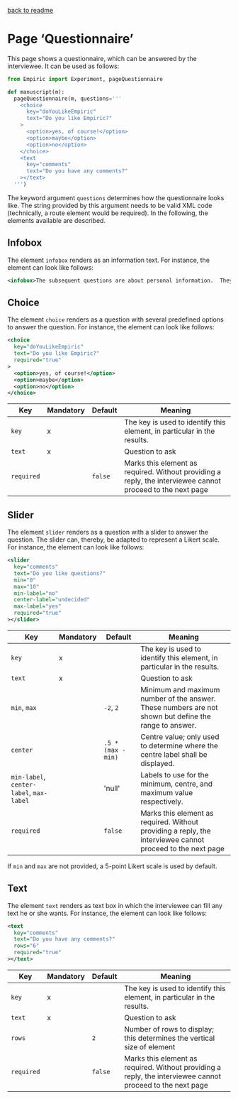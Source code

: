 [back to readme](../../../)

# Page ‘Questionnaire’

This page shows a questionnaire, which can be answered by the interviewee.  It can be used as follows:
```python
from Empiric import Experiment, pageQuestionnaire

def manuscript(m):
  pageQuestionnaire(m, questions='''
    <choice
      key="doYouLikeEmpiric"
      text="Do you like Empiric?"
    >
      <option>yes, of course!</option>
      <option>maybe</option>
      <option>no</option>
    </choice>
    <text
      key="comments"
      text="Do you have any comments?"
    ></text>
  ''')
```

The keyword argument `questions` determines how the questionnaire looks like.  The string provided by this argument needs to be valid XML code (technically, a route element would be required).  In the following, the elements available are described.

## Infobox

The element `infobox` renders as an information text.  For instance, the element can look like follows:
```xml
<infobox>The subsequent questions are about personal information.  They are not mandatory.</infobox>
```

## Choice

The element `choice` renders as a question with several predefined options to answer the question.  For instance, the element can look like follows:
```xml
<choice
  key="doYouLikeEmpiric"
  text="Do you like Empiric?"
  required="true"
>
  <option>yes, of course!</option>
  <option>maybe</option>
  <option>no</option>
</choice>
```

| Key | Mandatory | Default | Meaning |
| --- | --------- | ------- | ------- |
| `key` | x | | The key is used to identify this element, in particular in the results. |
| `text` | x | | Question to ask |
| `required` | | `false` | Marks this element as required.  Without providing a reply, the interviewee cannot proceed to the next page |

## Slider

The element `slider` renders as a question with a slider to answer the question.  The slider can, thereby, be adapted to represent a Likert scale.  For instance, the element can look like follows:
```xml
<slider
  key="comments"
  text="Do you like questions?"
  min="0"
  max="10"
  min-label="no"
  center-label="undecided"
  max-label="yes"
  required="true"
></slider>
```

| Key | Mandatory | Default | Meaning |
| --- | --------- | ------- | ------- |
| `key` | x | | The key is used to identify this element, in particular in the results. |
| `text` | x | | Question to ask |
| `min`, `max` | | `-2`, `2` | Minimum and maximum number of the answer.  These numbers are not shown but define the range to answer. |
| `center` | | `.5 * (max - min)` | Centre value; only used to determine where the centre label shall be displayed. |
| `min-label`, `center-label`, `max-label` | | 'null' | Labels to use for the minimum, centre, and maximum value respectively. |
| `required` | | `false` | Marks this element as required.  Without providing a reply, the interviewee cannot proceed to the next page |

If `min` and `max` are not provided, a 5-point Likert scale is used by default.

## Text

The element `text` renders as text box in which the interviewee can fill any text he or she wants.  For instance, the element can look like follows:
```xml
<text
  key="comments"
  text="Do you have any comments?"
  rows="6"
  required="true"
></text>
```

| Key | Mandatory | Default | Meaning |
| --- | --------- | ------- | ------- |
| `key` | x | | The key is used to identify this element, in particular in the results. |
| `text` | x | | Question to ask |
| `rows` | | `2` | Number of rows to display; this determines the vertical size of element |
| `required` | | `false` | Marks this element as required.  Without providing a reply, the interviewee cannot proceed to the next page |
